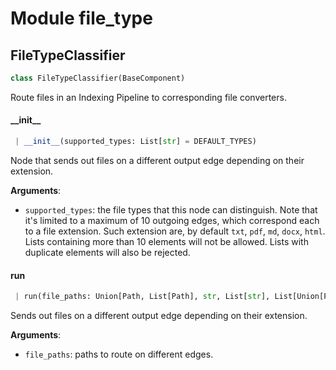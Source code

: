 <a name="file_type"></a>
# Module file\_type

<a name="file_type.FileTypeClassifier"></a>
## FileTypeClassifier

```python
class FileTypeClassifier(BaseComponent)
```

Route files in an Indexing Pipeline to corresponding file converters.

<a name="file_type.FileTypeClassifier.__init__"></a>
#### \_\_init\_\_

```python
 | __init__(supported_types: List[str] = DEFAULT_TYPES)
```

Node that sends out files on a different output edge depending on their extension.

**Arguments**:

- `supported_types`: the file types that this node can distinguish.
    Note that it's limited to a maximum of 10 outgoing edges, which 
    correspond each to a file extension. Such extension are, by default
    `txt`, `pdf`, `md`, `docx`, `html`. Lists containing more than 10
    elements will not be allowed. Lists with duplicate elements will 
    also be rejected.

<a name="file_type.FileTypeClassifier.run"></a>
#### run

```python
 | run(file_paths: Union[Path, List[Path], str, List[str], List[Union[Path, str]]])
```

Sends out files on a different output edge depending on their extension.

**Arguments**:

- `file_paths`: paths to route on different edges.

